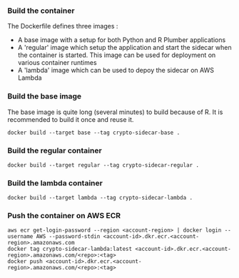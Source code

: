 ### Build the container

The Dockerfile defines three images :
- A base image with a setup for both Python and R Plumber applications
- A 'regular' image which setup the application and start the sidecar when the container is started. This image can be used for deployment on various container runtimes
- A 'lambda' image which can be used to depoy the sidecar on AWS Lambda

### Build the base image

The base image is quite long (several minutes) to build because of R. It is recommended to build it once and reuse it.


```
docker build --target base --tag crypto-sidecar-base .
```

### Build the regular container

```
docker build --target regular --tag crypto-sidecar-regular .
```

### Build the lambda container

```
docker build --target lambda --tag crypto-sidecar-lambda .
```

### Push the container on AWS ECR

```
aws ecr get-login-password --region <account-region> | docker login --username AWS --password-stdin <account-id>.dkr.ecr.<account-region>.amazonaws.com
docker tag crypto-sidecar-lambda:latest <account-id>.dkr.ecr.<account-region>.amazonaws.com/<repo>:<tag>
docker push <account-id>.dkr.ecr.<account-region>.amazonaws.com/<repo>:<tag>
```